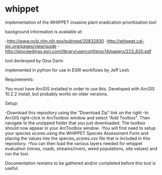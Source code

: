 # whippet
implementation of the WHIPPET invasive plant eradication prioritization tool

background information is available at:

-http://www.ncbi.nlm.nih.gov/pubmed/20832930
-http://whippet.cal-ipc.org/pages/view/guide
-http://proceedings.esri.com/library/userconf/proc14/papers/223_620.pdf

tool devleoped by Gina Darin

implemented in python for use in ESRI workflows by Jeff Lesh


Requirements:

You must have ArcGIS installed in order to use this. Developed with ArcGIS 10.2.2 install, but probably works on older versions.

Setup:

-Download this repository using the "Download Zip" link on the right
-In ArcGIS right-click in ArcToolbox window and select "Add Toolbox". Then navigate to the unzipped folder that you just downloaded.  The toolbox should now appear in your ArcToolbox window.
-You will first need to setup your species scores using the WHIPPET Species Assessment Form and placing the values into the species_scores.csv file that is included in this repository.
-You can then load the various layers needed for whippet evaluation (mines, roads, streams/rivers, weed populations, site values) and run the tool.


Documentation remains to be gathered and/or completed before this tool is useful. 
